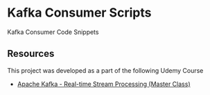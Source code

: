 # Kafka Consumer Scripts
Kafka Consumer Code Snippets

## Resources
This project was developed as a part of the following Udemy Course
- [Apache Kafka - Real-time Stream Processing (Master Class)](https://www.udemy.com/course/kafka-streams-real-time-stream-processing-master-class/)


